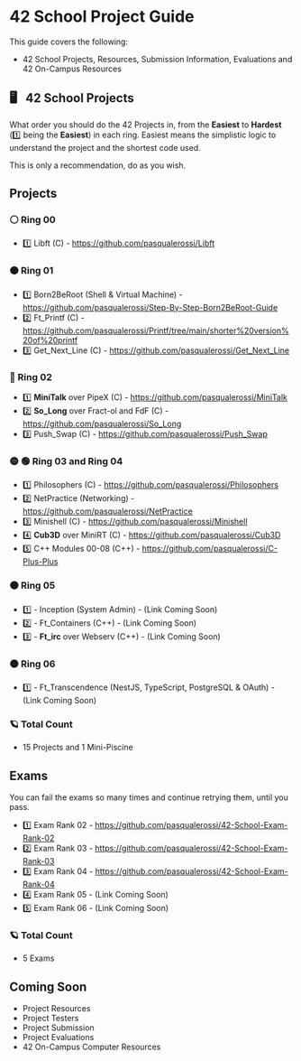 # 42 School Project Guide

This guide covers the following: 
- 42 School Projects, Resources, Submission Information, Evaluations and 42 On-Campus Resources

## 🖥️ &nbsp; 42 School Projects
What order you should do the 42 Projects in, from the **Easiest** to **Hardest** (1️⃣ being the **Easiest**) in each ring. 
Easiest means the simplistic logic to understand the project and the shortest code used. 

This is only a recommendation, do as you wish. 

## Projects

### ⚪ Ring 00
- 1️⃣ Libft (C) - https://github.com/pasqualerossi/Libft 

### 🟠 Ring 01
- 1️⃣ Born2BeRoot (Shell & Virtual Machine) - https://github.com/pasqualerossi/Step-By-Step-Born2BeRoot-Guide
- 2️⃣ Ft_Printf (C) - https://github.com/pasqualerossi/Printf/tree/main/shorter%20version%20of%20printf
- 3️⃣ Get_Next_Line (C) - https://github.com/pasqualerossi/Get_Next_Line

### 🔵 Ring 02
- 1️⃣ **MiniTalk** over PipeX (C) - https://github.com/pasqualerossi/MiniTalk
- 2️⃣ **So_Long** over Fract-ol and FdF (C) - https://github.com/pasqualerossi/So_Long
- 3️⃣ Push_Swap (C) - https://github.com/pasqualerossi/Push_Swap

### 🟡 🟢 Ring 03 and Ring 04
- 1️⃣ Philosophers (C) - https://github.com/pasqualerossi/Philosophers
- 2️⃣ NetPractice (Networking) - https://github.com/pasqualerossi/NetPractice
- 3️⃣ Minishell (C) - https://github.com/pasqualerossi/Minishell
- 4️⃣ **Cub3D** over MiniRT (C) - https://github.com/pasqualerossi/Cub3D
- 5️⃣ C++ Modules 00-08 (C++) - https://github.com/pasqualerossi/C-Plus-Plus

### 🟤 Ring 05
- 1️⃣ - Inception (System Admin) - (Link Coming Soon) 
- 2️⃣ - Ft_Containers (C++) - (Link Coming Soon) 
- 3️⃣ - **Ft_irc** over Webserv (C++) - (Link Coming Soon) 

### ⚫ Ring 06
- 1️⃣ - Ft_Transcendence (NestJS, TypeScript, PostgreSQL & OAuth) - (Link Coming Soon) 

### 🪐 Total Count
- 15 Projects and 1 Mini-Piscine

## Exams

You can fail the exams so many times and continue retrying them, until you pass.

- 1️⃣ Exam Rank 02 - https://github.com/pasqualerossi/42-School-Exam-Rank-02
- 2️⃣ Exam Rank 03 - https://github.com/pasqualerossi/42-School-Exam-Rank-03 
- 3️⃣ Exam Rank 04 - https://github.com/pasqualerossi/42-School-Exam-Rank-04
- 4️⃣ Exam Rank 05 - (Link Coming Soon) 
- 5️⃣ Exam Rank 06 - (Link Coming Soon) 

### 🪐 Total Count
- 5 Exams

## Coming Soon

- Project Resources
- Project Testers
- Project Submission
- Project Evaluations
- 42 On-Campus Computer Resources
